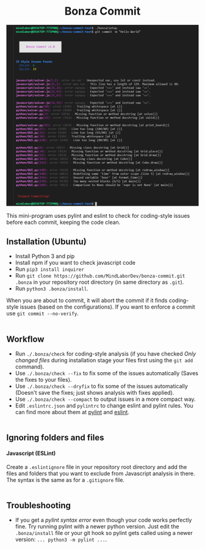 <h1 align="center">
  <b>Bonza Commit</b>
</h1>

![](https://raw.githubusercontent.com/MindLaborDev/bonza-commit/main/preview.png)

This mini-program uses pylint and eslint to check for coding-style issues before each commit, keeping the code clean.

## Installation (Ubuntu)
 * Install Python 3 and pip
 * Install npm if you want to check javascript code
 * Run `pip3 install inquirer`
 * Run `git clone https://github.com/MindLaborDev/bonza-commit.git .bonza` in your repository root directory (in same directory as `.git`).
 * Run `python3 .bonza/install`.

When you are about to commit, it will abort the commit if it finds coding-style issues (based on the configurations). If you want to enforce a commit use `git commit --no-verify`.
<br>&nbsp;
 

## Workflow
 * Run `./.bonza/check` for coding-style analysis (if you have checked *Only changed files* during installation stage your files first using the `git add` command).
 * Use `./.bonza/check --fix` to fix some of the issues automatically (Saves the fixes to your files).
 * Use `./.bonza/check --dryfix` to fix some of the issues automatically (Doesn't save the fixes; just shows analysis with fixes applied).
 * Use `./.bonza/check --compact` to output issues in a more compact way.
 * Edit `.eslintrc.json` and `pylintrc` to change eslint and pylint rules. You can find more about them at [pylint](http://pylint.pycqa.org/en/latest/technical_reference/features.html) and [eslint](https://eslint.org/docs/rules/).
<br>&nbsp;


## Ignoring folders and files

#### Javascript (ESLint)
Create a `.eslintignore` file in your repository root directory and add the files and folders that you want to exclude from Javascript analysis in there. The syntax is the same as for a `.gitignore` file.
<br>&nbsp;

## Troubleshooting
 * If you get a _pylint syntax error_ even though your code works perfectly fine. Try running pylint with a newer python version. Just edit the `.bonza/install` file or your git hook so pylint gets called using a newer version: `... python3 -m pylint ...`.    
